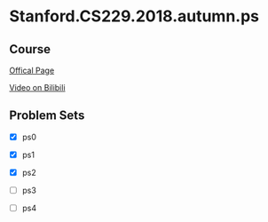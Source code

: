 # Stanford.CS229.2018.autumn.ps

## Course

[Offical Page](http://cs229.stanford.edu/syllabus-autumn2018.html)

[Video on Bilibili](https://www.bilibili.com/video/BV1JE411w7Ub)

## Problem Sets

- [x] ps0
- [x] ps1
- [x] ps2
- [ ] ps3
- [ ] ps4

